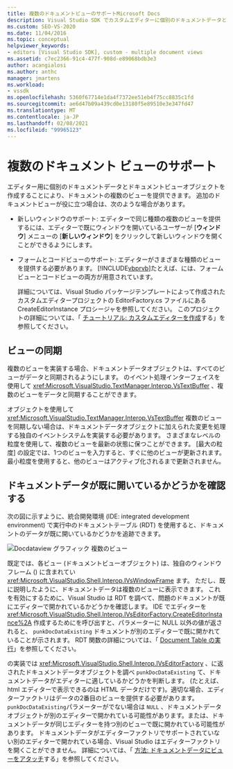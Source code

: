 ```yaml
---
title: 複数のドキュメントビューのサポートMicrosoft Docs
description: Visual Studio SDK でカスタムエディターに個別のドキュメントデータとドキュメントビューオブジェクトを使用して、ドキュメントの複数のビューを提供する方法について説明します。
ms.custom: SEO-VS-2020
ms.date: 11/04/2016
ms.topic: conceptual
helpviewer_keywords:
- editors [Visual Studio SDK], custom - multiple document views
ms.assetid: c7ec2366-91c4-477f-908d-e89068bdb3e3
author: acangialosi
ms.author: anthc
manager: jmartens
ms.workload:
- vssdk
ms.openlocfilehash: 5360f67714e1da4f7372ee51eb4f75cc8835c1fd
ms.sourcegitcommit: ae6d47b09a439cd0e13180f5e89510e3e347fd47
ms.translationtype: MT
ms.contentlocale: ja-JP
ms.lasthandoff: 02/08/2021
ms.locfileid: "99965123"
---
```

# <a name="supporting-multiple-document-views"></a>複数のドキュメント ビューのサポート
エディター用に個別のドキュメントデータとドキュメントビューオブジェクトを作成することにより、ドキュメントの複数のビューを提供できます。 追加のドキュメントビューが役に立つ場合は、次のような場合があります。

- 新しいウィンドウのサポート: エディターで同じ種類の複数のビューを提供するには、エディターで既にウィンドウを開いているユーザーが [**ウィンドウ**] メニューの [**新しいウィンドウ**] をクリックして新しいウィンドウを開くことができるようにします。

- フォームとコードビューのサポート: エディターがさまざまな種類のビューを提供する必要があります。 [!INCLUDE[vbprvb](../code-quality/includes/vbprvb_md.md)]たとえば、には、フォームビューとコードビューの両方が用意されています。

  詳細については、Visual Studio パッケージテンプレートによって作成されたカスタムエディタープロジェクトの EditorFactory.cs ファイルにある CreateEditorInstance プロシージャを参照してください。 このプロジェクトの詳細については、「 [チュートリアル: カスタムエディターを作成](../extensibility/walkthrough-creating-a-custom-editor.md)する」を参照してください。

## <a name="synchronizing-views"></a>ビューの同期
 複数のビューを実装する場合、ドキュメントデータオブジェクトは、すべてのビューがデータと同期されるようにします。 のイベント処理インターフェイスを使用して <xref:Microsoft.VisualStudio.TextManager.Interop.VsTextBuffer> 、複数のビューをデータと同期することができます。

 オブジェクトを使用して <xref:Microsoft.VisualStudio.TextManager.Interop.VsTextBuffer> 複数のビューを同期しない場合は、ドキュメントデータオブジェクトに加えられた変更を処理する独自のイベントシステムを実装する必要があります。 さまざまなレベルの粒度を使用して、複数のビューを最新の状態に保つことができます。 [最大の粒度] の設定では、1つのビューを入力すると、すぐに他のビューが更新されます。 最小粒度を使用すると、他のビューはアクティブ化されるまで更新されません。

## <a name="determining-whether-document-data-is-already-open"></a>ドキュメントデータが既に開いているかどうかを確認する
 次の図に示すように、統合開発環境 (IDE: integrated development environment) で実行中のドキュメントテーブル (RDT) を使用すると、ドキュメントのデータが既に開いているかどうかを追跡できます。

 ![Docdataview グラフィック](../extensibility/media/docdataview.gif "Docdataview") 複数のビュー

 既定では、各ビュー (ドキュメントビューオブジェクト) は、独自のウィンドウフレーム () に含まれてい <xref:Microsoft.VisualStudio.Shell.Interop.IVsWindowFrame> ます。 ただし、既に説明したように、ドキュメントデータは複数のビューに表示できます。 これを有効にするために、Visual Studio は RDT を調べて、問題のドキュメントが既にエディターで開かれているかどうかを確認します。 IDE でエディターを <xref:Microsoft.VisualStudio.Shell.Interop.IVsEditorFactory.CreateEditorInstance%2A> 作成するためにを呼び出すと、パラメーターに NULL 以外の値が返されると、 `punkDocDataExisting` ドキュメントが別のエディターで既に開かれていることが示されます。 RDT 関数の詳細については、「 [Document Table の実行](../extensibility/internals/running-document-table.md)」を参照してください。

 の実装では <xref:Microsoft.VisualStudio.Shell.Interop.IVsEditorFactory> 、に返されたドキュメントデータオブジェクトを調べ `punkDocDataExisting` て、ドキュメントデータがエディターに適しているかどうかを判断します。 (たとえば、html エディターで表示できるのは HTML データだけです)。適切な場合、エディターファクトリはデータの2番目のビューを提供する必要があります。 `punkDocDataExisting`パラメーターがでない場合は `NULL` 、ドキュメントデータオブジェクトが別のエディターで開かれている可能性があります。または、ドキュメントデータが同じエディターを持つ別のビューで既に開かれている可能性があります。 ドキュメントデータがエディターファクトリでサポートされていない別のエディターで開かれている場合、Visual Studio はエディターファクトリを開くことができません。 詳細については、「 [方法: ドキュメントデータにビューをアタッチ](../extensibility/how-to-attach-views-to-document-data.md)する」を参照してください。
